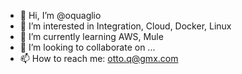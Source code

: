 - 👋 Hi, I’m @oquaglio
- 👀 I’m interested in Integration, Cloud, Docker, Linux
- 🌱 I’m currently learning AWS, Mule
- 💞️ I’m looking to collaborate on ...
- 📫 How to reach me: otto.q@gmx.com

